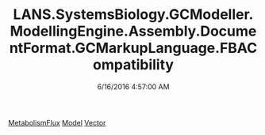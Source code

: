 ﻿---
title: LANS.SystemsBiology.GCModeller.ModellingEngine.Assembly.DocumentFormat.GCMarkupLanguage.FBACompatibility
date: 6/16/2016 4:57:00 AM
---

[MetabolismFlux](T-LANS.SystemsBiology.GCModeller.ModellingEngine.Assembly.DocumentFormat.GCMarkupLanguage.FBACompatibility.MetabolismFlux.html)
[Model](T-LANS.SystemsBiology.GCModeller.ModellingEngine.Assembly.DocumentFormat.GCMarkupLanguage.FBACompatibility.Model.html)
[Vector](T-LANS.SystemsBiology.GCModeller.ModellingEngine.Assembly.DocumentFormat.GCMarkupLanguage.FBACompatibility.Vector.html)
